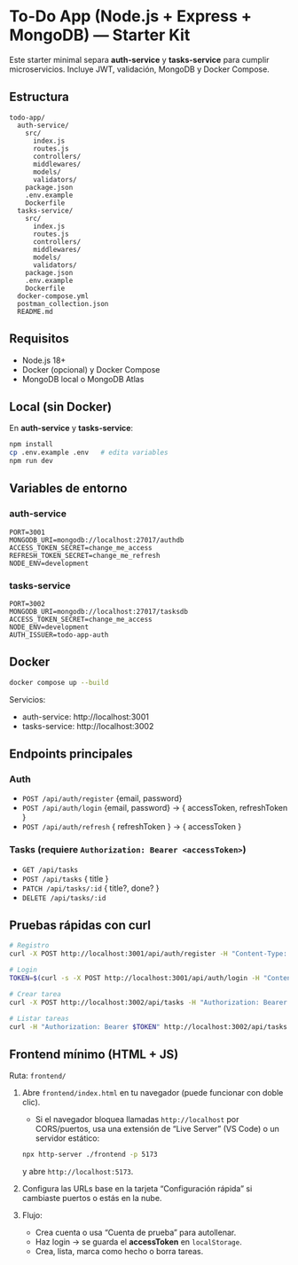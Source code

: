 # To-Do App (Node.js + Express + MongoDB) — Starter Kit

Este starter minimal separa **auth-service** y **tasks-service** para cumplir microservicios.
Incluye JWT, validación, MongoDB y Docker Compose.

## Estructura
```
todo-app/
  auth-service/
    src/
      index.js
      routes.js
      controllers/
      middlewares/
      models/
      validators/
    package.json
    .env.example
    Dockerfile
  tasks-service/
    src/
      index.js
      routes.js
      controllers/
      middlewares/
      models/
      validators/
    package.json
    .env.example
    Dockerfile
  docker-compose.yml
  postman_collection.json
  README.md
```

## Requisitos
- Node.js 18+
- Docker (opcional) y Docker Compose
- MongoDB local o MongoDB Atlas

## Local (sin Docker)
En **auth-service** y **tasks-service**:
```bash
npm install
cp .env.example .env   # edita variables
npm run dev
```

## Variables de entorno
### auth-service
```
PORT=3001
MONGODB_URI=mongodb://localhost:27017/authdb
ACCESS_TOKEN_SECRET=change_me_access
REFRESH_TOKEN_SECRET=change_me_refresh
NODE_ENV=development
```

### tasks-service
```
PORT=3002
MONGODB_URI=mongodb://localhost:27017/tasksdb
ACCESS_TOKEN_SECRET=change_me_access
NODE_ENV=development
AUTH_ISSUER=todo-app-auth
```

## Docker
```bash
docker compose up --build
```
Servicios:
- auth-service: http://localhost:3001
- tasks-service: http://localhost:3002

## Endpoints principales
### Auth
- `POST /api/auth/register` {email, password}
- `POST /api/auth/login` {email, password} → { accessToken, refreshToken }
- `POST /api/auth/refresh` { refreshToken } → { accessToken }

### Tasks (requiere `Authorization: Bearer <accessToken>`)
- `GET /api/tasks`
- `POST /api/tasks` { title }
- `PATCH /api/tasks/:id` { title?, done? }
- `DELETE /api/tasks/:id`

## Pruebas rápidas con curl
```bash
# Registro
curl -X POST http://localhost:3001/api/auth/register -H "Content-Type: application/json" -d '{"email":"a@a.com","password":"12345678"}'

# Login
TOKEN=$(curl -s -X POST http://localhost:3001/api/auth/login -H "Content-Type: application/json" -d '{"email":"a@a.com","password":"12345678"}' | jq -r .accessToken)

# Crear tarea
curl -X POST http://localhost:3002/api/tasks -H "Authorization: Bearer $TOKEN" -H "Content-Type: application/json" -d '{"title":"Comprar leche"}'

# Listar tareas
curl -H "Authorization: Bearer $TOKEN" http://localhost:3002/api/tasks
```


## Frontend mínimo (HTML + JS)

Ruta: `frontend/`

1) Abre `frontend/index.html` en tu navegador (puede funcionar con doble clic).  
   - Si el navegador bloquea llamadas `http://localhost` por CORS/puertos, usa una extensión de “Live Server” (VS Code) o un servidor estático:
   ```bash
   npx http-server ./frontend -p 5173
   ```
   y abre `http://localhost:5173`.

2) Configura las URLs base en la tarjeta “Configuración rápida” si cambiaste puertos o estás en la nube.

3) Flujo:
   - Crea cuenta o usa “Cuenta de prueba” para autollenar.
   - Haz login → se guarda el **accessToken** en `localStorage`.
   - Crea, lista, marca como hecho o borra tareas.
